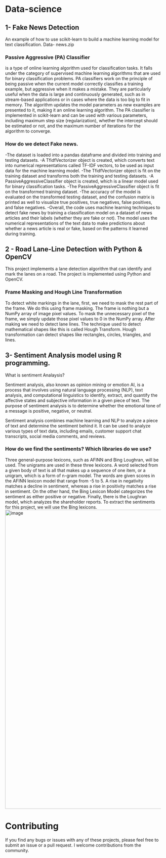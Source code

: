 # Data-science

## 1- Fake News Detection
An example of how to use scikit-learn to build a machine learning model for text classification. 
Data- news.zip
### Passive Aggressive (PA) Classifier 
is a type of online learning algorithm used for classification tasks. It falls under the category of supervised machine learning algorithms that are used for binary classification problems.
PA classifiers work on the principle of being passive when the current model correctly classifies a training example, but aggressive when it makes a mistake. 
They are particularly useful when the data is large and continuously generated, such as in stream-based applications or in cases where the data is too big to fit in memory. 
The algorithm updates the model parameters as new examples are presented to it, making it an online learning algorithm. 
The PA classifier is implemented in scikit-learn and can be used with various parameters, including maximum step size (regularization), whether the intercept should be estimated or not, and the maximum number of iterations for the algorithm to converge.
### How do we detect Fake news.
-The dataset is loaded into a pandas dataframe and divided into training and testing datasets.
-A TfidfVectorizer object is created, which converts text into numerical representations called TF-IDF vectors, to be used as input data for the machine learning model.
-The TfidfVectorizer object is fit on the training dataset and transforms both the training and testing datasets.
-A PassiveAggressiveClassifier object is created, which is a linear model used for binary classification tasks.
-The PassiveAggressiveClassifier object is fit on the transformed training dataset.
-The accuracy of the model is evaluated on the transformed testing dataset, and the confusion matrix is printed as well to visualize true positives, true negatives, false positives, and false negatives.
-Overall, the code uses machine learning techniques to detect fake news by training a classification model on a dataset of news articles and their labels (whether they are fake or not). The model uses the numerical representations of the text data to make predictions about whether a news article is real or fake, based on the patterns it learned during training.

## 2 - Road Lane-Line Detection with Python & OpenCV
This project implements a lane detection algorithm that can identify and mark the lanes on a road. The project is implemented using Python and OpenCV.
### Frame Masking and Hough Line Transformation
To detect white markings in the lane, first, we need to mask the rest part of the frame. We do this using frame masking. The frame is nothing but a NumPy array of image pixel values. To mask the unnecessary pixel of the frame, we simply update those pixel values to 0 in the NumPy array.
After making we need to detect lane lines. The technique used to detect mathematical shapes like this is called Hough Transform. Hough transformation can detect shapes like rectangles, circles, triangles, and lines.

## 3- Sentiment Analysis model using R programming.
What is sentiment Analaysis?

Sentiment analysis, also known as opinion mining or emotion AI, is a process that involves using natural language processing (NLP), text analysis, and computational linguistics to identify, extract, and quantify the affective states and subjective information in a given piece of text. The purpose of sentiment analysis is to determine whether the emotional tone of a message is positive, negative, or neutral.

Sentiment analysis combines machine learning and NLP to analyze a piece of text and determine the sentiment behind it. It can be used to analyze various types of text data, including emails, customer support chat transcripts, social media comments, and reviews.
### How do we find the sentiments? Which libraries do we use?
Three general-purpose lexicons, such as AFINN and Bing Loughran, will be used.
The unigrams are used in these three lexicons. A word selected from a given body of text is all that makes up a sequence of one item, or a unigram, which is a form of n-gram model. The words are given scores in the AFINN lexicon model that range from -5 to 5. A rise in negativity matches a decline in sentiment, whereas a rise in positivity matches a rise in sentiment. On the other hand, the Bing Lexicon Model categorizes the sentiment as either positive or negative. Finally, there is the Loughran model, which analyzes the shareholder reports. To extract the sentiments for this project, we will use the Bing lexicons.
<img width="967" alt="image" src="https://user-images.githubusercontent.com/115586733/223658698-a510b7ba-9e19-4bed-b23b-f23f6087bea9.png">

# Contributing
If you find any bugs or issues with any of these projects, please feel free to submit an issue or a pull request. I welcome contributions from the community.
